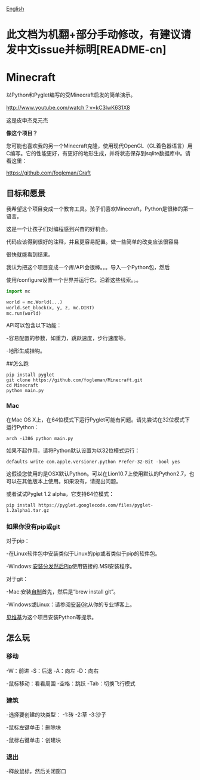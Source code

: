 [English]()

# 此文档为机翻+部分手动修改，有建议请发中文issue并标明[README-cn]

# Minecraft

以Python和Pyglet编写的受Minecraft启发的简单演示。

http://www.youtube.com/watch？v=kC3lwK631X8

这是皮申杰克元杰

**像这个项目？**

您可能也喜欢我的另一个Minecraft克隆，使用现代OpenGL（GL着色器语言）用C编写。它的性能更好，有更好的地形生成，并将状态保存到sqlite数据库中。请看这里：

https://github.com/fogleman/Craft

## 目标和愿景

我希望这个项目变成一个教育工具。孩子们喜欢Minecraft，Python是很棒的第一语言。

这是一个让孩子们对编程感到兴奋的好机会。

代码应该得到很好的注释，并且更容易配置。做一些简单的改变应该很容易

很快就能看到结果。

我认为把这个项目变成一个库/API会很棒。。。导入一个Python包，然后

使用/configure设置一个世界并运行它。沿着这些线索。。。

```python
import mc

world = mc.World(...)
world.set_block(x, y, z, mc.DIRT)
mc.run(world)
```

API可以包含以下功能：

-容易配置的参数，如重力，跳跃速度，步行速度等。

-地形生成挂钩。

##怎么跑

```shell
pip install pyglet
git clone https://github.com/fogleman/Minecraft.git
cd Minecraft
python main.py
```

### Mac

在Mac OS X上，在64位模式下运行Pyglet可能有问题。请先尝试在32位模式下运行Python：

```shell
arch -i386 python main.py
```

如果不起作用，请将Python默认设置为以32位模式运行：

```shell
defaults write com.apple.versioner.python Prefer-32-Bit -bool yes 
```

这假设您使用的是OSX默认Python。可以在Lion10.7上使用默认的Python2.7，也可以在其他版本上使用。如果没有，请提出问题。

或者试试Pyglet 1.2 alpha，它支持64位模式：

```shell
pip install https://pyglet.googlecode.com/files/pyglet-1.2alpha1.tar.gz 
```

### 如果你没有pip或git

对于pip：

-在Linux软件包中安装类似于Linux的pip或者类似于pip的软件包。

-Windows:[安装分发然后Pip](http://stackoverflow.com/a/12476379/992887)使用链接的.MSI安装程序。

对于git：

-Mac:安装[自制](homebrew网站http://mxhub.com/)首先，然后是“brew install git”。

-Windows或Linux：请参阅[安装Git](http://git-scm.com/book/en/Getting-Started-Installing-git)从你的专业博客上。

[见维基](https://github.com/fogleman/Minecraft/wiki)为这个项目安装Python等提示。

## 怎么玩

### 移动

-W：前进
-S：后退
-A：向左
-D：向右

-鼠标移动：看看周围
-空格：跳跃
-Tab：切换飞行模式

### 建筑

-选择要创建的块类型：
    -1:砖
    -2:草
    -3:沙子

-鼠标左键单击：删除块

-鼠标右键单击：创建块

### 退出

-释放鼠标，然后关闭窗口
